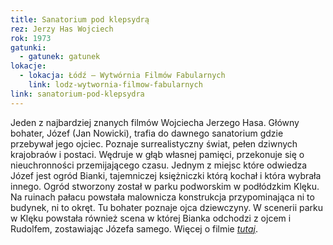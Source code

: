```yaml
---
title: Sanatorium pod klepsydrą
rez: Jerzy Has Wojciech
rok: 1973
gatunki: 
  - gatunek: gatunek
lokacje:
  - lokacja: Łódź – Wytwórnia Filmów Fabularnych
    link: lodz-wytwornia-filmow-fabularnych
link: sanatorium-pod-klepsydra
---
```

Jeden z najbardziej znanych filmów Wojciecha Jerzego Hasa. Główny bohater, Józef (Jan Nowicki), trafia do dawnego sanatorium gdzie przebywał jego ojciec. Poznaje surrealistyczny świat, pełen dziwnych krajobraów i postaci. Wędruje w głąb własnej pamięci, przekonuje się o nieuchronności przemijającego czasu. 
Jednym z miejsc które odwiedza Józef jest ogród Bianki, tajemniczej księżniczki którą kochał i która wybrała innego. Ogród stworzony został w parku podworskim w podłódzkim Klęku. Na ruinach pałacu powstała malownicza konstrukcja przypominająca ni to budynek, ni to okręt. Tu bohater poznaje ojca dziewczyny. W scenerii parku w Klęku powstała również scena w której Bianka odchodzi z ojcem i Rudolfem, zostawiając Józefa samego.
Więcej o filmie [*tutaj*](http://www.filmpolski.pl/fp/index.php?film=12136).
